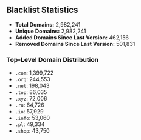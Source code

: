 ## Blacklist Statistics

- **Total Domains:** 2,982,241
- **Unique Domains:** 2,982,241
- **Added Domains Since Last Version:** 462,156
- **Removed Domains Since Last Version:** 501,831

### Top-Level Domain Distribution

-  `.com`: 1,399,722
-  `.org`: 244,553
-  `.net`: 198,043
-  `.top`: 86,035
-  `.xyz`: 72,006
-  `.ru`: 64,726
-  `.io`: 57,929
-  `.info`: 53,060
-  `.pl`: 49,334
-  `.shop`: 43,750
